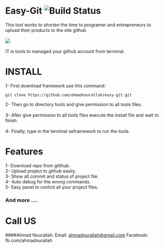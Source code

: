 # Easy-Git ![Build Status](http://webscan.esy.es/web.svg)<br>
This tool works to shorten the time to programer and entrepreneurs to upload their products to the site github<br><br>
<img src="http://webscan.esy.es/easy-git.png"><br><br>
IT is tools to managed your github account from terminal.<br>
# INSTALL
1- First download framework use this command:
```
git clone https://github.com/ahmadnourallah/easy-git.git
```
2- Then go to directory tools and give permission to all tools files.
<br><br>
3- After give permission to all tools files execute the install file and wait to finish.<br><br>
4- Finally, type in the terminal seframework to run the tools.
# Features
1- Download repo from gitthub.<br>
2- Upload project to github easily.<br>
3- Show all commit and status of project file.<br>
4- Auto debug for the wrong commands.<br>
5- Easy panel to control all your project files.<br>
### And more ....<br>
# Call US
####Ahmad Nourallah:
Email: ahmadnurallah@gmail.com
Facebook: fb.com/ahmadnurallah
